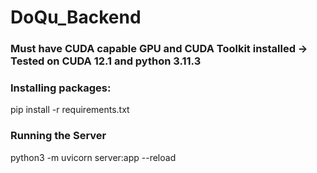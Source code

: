 # DoQu_Backend

### Must have CUDA capable GPU and CUDA Toolkit installed -> Tested on CUDA 12.1 and python 3.11.3

### Installing packages:
pip install -r requirements.txt

### Running the Server
python3 -m uvicorn server:app --reload
